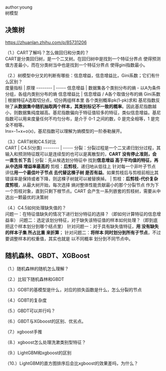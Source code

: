 
author:young<br>
树模型<br>

## 决策树
https://zhuanlan.zhihu.com/p/85731206<br>

（1.）CART了解吗？怎么做回归和分类的？<br>
CART是分类回归树，是一个二叉树。在回归树中是找到一个特征分界点 使得预测值方差最小，而在分类树当中也是找到一个特征分界点 使得gini指数最小。<br>

（2.）树模型中分叉的判断有哪些：信息增益，信息增益比，Gini系数；它们有什么区别？<br>
度量指标     | 原理
-------- | -----
信息增益  | 数据集各个类别分布的熵 - 以A为条件分组，各组内类别分布的熵
信息增益比  | 信息增益 / A各个取值分布的熵
Gini系数  | 根据特征A选取切分点，切分两组样本里 各个类别概率pk(1-pk)求和
基尼指数反映了**从数据集中随机抽取两个样本，其类别标记不一致的概率**。因此基尼指数越小，则数据集纯度越高。基尼指数偏向于特征值较多的特征，类似信息增益。基尼指数可以用来度量任何不均匀分布，是介于 0-1 之间的数，0 是完全相等，1 是完全不相等。<br>
lnx=-1+x+o(x)，基尼指数可以理解为熵模型的一阶泰勒展开。<br>


（3.）CART树和C4.5对比<br>
CART     | C4.5(分类)
-------- | -----
分裂：分裂过程是一个二叉递归划分过程，其输入和预测特征既可以是连续型的也可以是离散型的，**CART 没有停止准则，会一直生长下去**  | 分裂：先从候选划分特征中 找到**信息增益 高于平均值的特征，再从中选择 增益率最高的**
剪枝：**后剪枝**，递归地从低往上 针对每一个非叶子节点 评估**用一个最佳叶子节点 去代替这棵子树 是否有益**。如果剪枝后与剪枝前相比其错误率是保持或者下降，则这棵子树就可以被替换掉。  | 剪枝：**后剪枝-代价复杂度剪枝**，从最大树开始，每次选择 熵对整体性能贡献最小的那个分裂节点 作为下一个剪枝对象，直到只剩下根节点。CART 会产生一系列嵌套的剪枝树，需要从中选出一颗最优的决策树



（4.）C4.5如何处理缺失值的？<br>
问题一：在特征值缺失的情况下进行划分特征的选择？（即如何计算特征的信息增益率）
问题二：选定该划分特征，对于缺失该特征值的样本如何处理？（即到底把这个样本划分到哪个结点里） 针对问题一：对于具有缺失值特征，**用 没有缺失的样本子集 所占比重 来折算**； 
针对问题二：**将样本 同时划分到所有子节点**，不过要调整样本的权重值，其实也就是 以不同概率 划分到不同节点中。


## 随机森林、GBDT、XGBoost
（1.）随机森林的随机怎么理解？<br>



（2.）比较下随机森林和GBDT<br>


（3.）GDBT的基模型是什么，对应的损失函数是什么，怎么分裂的节点<br>


（4.）GDBT的复杂度<br>


（5.）GBDT可以并行吗？<br>


（6.）GBDT与XGboost的区别、优劣点。<br>


（7.）xgboost手推<br>



（8.）xgboost怎么处理洗漱类别型特征？<br>




（9.）LightGBM和xgboost的区别<br>



（10.）LightGBM的直方图排序后会比xgboost的效果差吗，为什么？<br>









